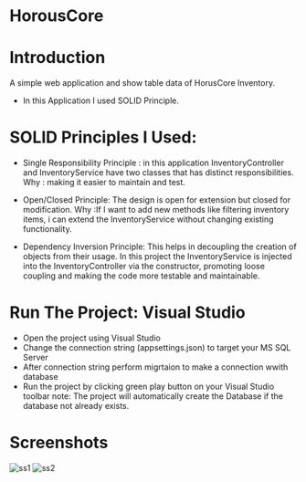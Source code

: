 # HorousCore
# Introduction
A simple web application and show table data of HorusCore Inventory.

- In this Application I used SOLID Principle.

# SOLID Principles I Used:
-  Single Responsibility Principle : in this application InventoryController and    InventoryService have two classes that has distinct responsibilities.
    Why : making it easier to maintain and test.

- Open/Closed Principle: The design is open for extension but closed for modification. 
    Why :If I want to add new methods like filtering inventory items, i can extend the InventoryService without changing existing functionality.

- Dependency Inversion Principle: This helps in decoupling the creation of objects from their usage. In this project the InventoryService is injected into the InventoryController via the constructor, promoting loose coupling and making the code more testable and maintainable.

# Run The Project: Visual Studio

- Open the project using Visual Studio
- Change the connection string (appsettings.json) to target your MS SQL Server
- After connection string perform migrtaion to make a connection wwith database
- Run the project by clicking green play button on your Visual Studio toolbar
note: The project will automatically create the Database if the database not already exists.

# Screenshots

![ss1](https://github.com/user-attachments/assets/379823b4-f96a-44de-b02d-db50b138ae5f)
![ss2](https://github.com/user-attachments/assets/6f7b92c3-7533-4fae-9096-1a0e5e7440c2)
